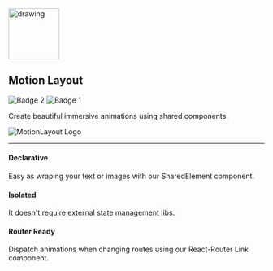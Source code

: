 <img src="http://motion-layout.azurewebsites.net/img/logo.png" alt="drawing" width="100"/>
<h2>Motion Layout</h2>

![Badge 2](https://img.shields.io/npm/v/react-motion-layout?style=flat-square)
![Badge 1](https://img.shields.io/bundlephobia/min/react-motion-layout?style=flat-square)

Create beautiful immersive animations using shared components.

![MotionLayout Logo](https://media.giphy.com/media/Q5zrIAoOORc2SPttc1/giphy.gif)
___

#### Declarative
Easy as wraping your text or images with our SharedElement component.

#### Isolated
It doesn't require external state management libs.

#### Router Ready
Dispatch animations when changing routes using our React-Router Link component.

